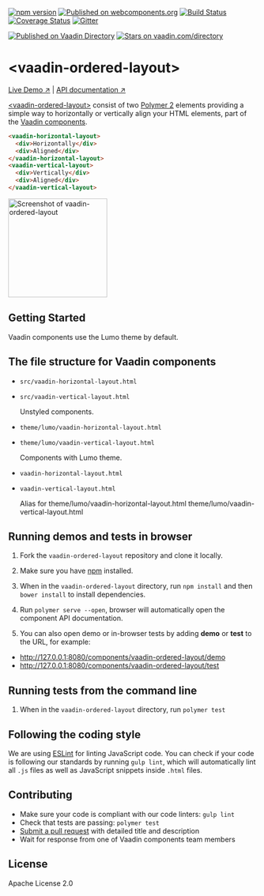 [![npm version](https://badge.fury.io/js/%40vaadin%2Fvaadin-ordered-layout.svg)](https://badge.fury.io/js/%40vaadin%2Fvaadin-ordered-layout)
[![Published on webcomponents.org](https://img.shields.io/badge/webcomponents.org-published-blue.svg)](https://www.webcomponents.org/element/vaadin/vaadin-ordered-layout)
[![Build Status](https://travis-ci.org/vaadin/vaadin-ordered-layout.svg?branch=master)](https://travis-ci.org/vaadin/vaadin-ordered-layout)
[![Coverage Status](https://coveralls.io/repos/github/vaadin/vaadin-ordered-layout/badge.svg?branch=master)](https://coveralls.io/github/vaadin/vaadin-ordered-layout?branch=master)
[![Gitter](https://badges.gitter.im/Join%20Chat.svg)](https://gitter.im/vaadin/web-components?utm_source=badge&utm_medium=badge&utm_campaign=pr-badge)

[![Published on Vaadin  Directory](https://img.shields.io/badge/Vaadin%20Directory-published-00b4f0.svg)](https://vaadin.com/directory/component/vaadinvaadin-ordered-layout)
[![Stars on vaadin.com/directory](https://img.shields.io/vaadin-directory/star/vaadinvaadin-ordered-layout.svg)](https://vaadin.com/directory/component/vaadinvaadin-ordered-layout)

# &lt;vaadin-ordered-layout&gt;

[Live Demo ↗](https://vaadin.com/components/vaadin-ordered-layout/html-examples)
|
[API documentation ↗](https://vaadin.com/components/vaadin-ordered-layout/html-api)


[&lt;vaadin-ordered-layout&gt;](https://vaadin.com/components/vaadin-ordered-layout) consist of two [Polymer 2](http://polymer-project.org) elements providing a simple way to horizontally or vertically align your HTML elements, part of the [Vaadin components](https://vaadin.com/components).

<!--
```
<custom-element-demo>
  <template>
    <script src="../webcomponentsjs/webcomponents-lite.js"></script>
    <link rel="import" href="vaadin-horizontal-layout.html">
    <link rel="import" href="vaadin-vertical-layout.html">
    <next-code-block></next-code-block>
  </template>
</custom-element-demo>
```
-->
```html
<vaadin-horizontal-layout>
  <div>Horizontally</div>
  <div>Aligned</div>
</vaadin-horizontal-layout>
<vaadin-vertical-layout>
  <div>Vertically</div>
  <div>Aligned</div>
</vaadin-vertical-layout>
```

[<img src="https://raw.githubusercontent.com/vaadin/vaadin-ordered-layout/master/screenshot.png" width="200" alt="Screenshot of vaadin-ordered-layout">](https://vaadin.com/components/vaadin-ordered-layout)

## Getting Started

Vaadin components use the Lumo theme by default.

## The file structure for Vaadin components

- `src/vaadin-horizontal-layout.html`
- `src/vaadin-vertical-layout.html`

  Unstyled components.

- `theme/lumo/vaadin-horizontal-layout.html`
- `theme/lumo/vaadin-vertical-layout.html`

  Components with Lumo theme.

- `vaadin-horizontal-layout.html`
- `vaadin-vertical-layout.html`

  Alias for theme/lumo/vaadin-horizontal-layout.html
  theme/lumo/vaadin-vertical-layout.html

## Running demos and tests in browser

1. Fork the `vaadin-ordered-layout` repository and clone it locally.

1. Make sure you have [npm](https://www.npmjs.com/) installed.

1. When in the `vaadin-ordered-layout` directory, run `npm install` and then `bower install` to install dependencies.

1. Run `polymer serve --open`, browser will automatically open the component API documentation.

1. You can also open demo or in-browser tests by adding **demo** or **test** to the URL, for example:

  - http://127.0.0.1:8080/components/vaadin-ordered-layout/demo
  - http://127.0.0.1:8080/components/vaadin-ordered-layout/test


## Running tests from the command line

1. When in the `vaadin-ordered-layout` directory, run `polymer test`


## Following the coding style

We are using [ESLint](http://eslint.org/) for linting JavaScript code. You can check if your code is following our standards by running `gulp lint`, which will automatically lint all `.js` files as well as JavaScript snippets inside `.html` files.


## Contributing

  - Make sure your code is compliant with our code linters: `gulp lint`
  - Check that tests are passing: `polymer test`
  - [Submit a pull request](https://www.digitalocean.com/community/tutorials/how-to-create-a-pull-request-on-github) with detailed title and description
  - Wait for response from one of Vaadin components team members


## License

Apache License 2.0
